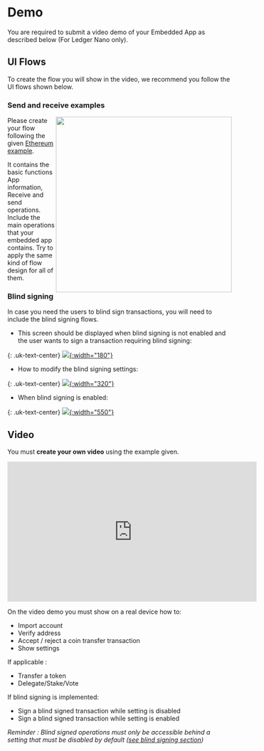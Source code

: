 # Demo

You are required to submit a video demo of your Embedded App as described below (For Ledger Nano only).

## UI Flows

To create the flow you will show in the video, we recommend you follow the UI flows shown below.

### Send and receive examples

<!-- ------------- Image ------------- -->
<a href="/eth-flow.png">
	<img width="395" src="/eth-flow.png" style="float:right">
</a>
<!-- --------------------------------- -->

Please create your flow following the given [Ethereum example](../docs/eth-flow.pdf).  

It contains the basic functions App information, Receive and send operations. Include the main operations that your embedded app contains. Try to apply the same kind of flow design for all of them.  

### Blind signing

In case you need the users to blind sign transactions, you will need to include the blind signing flows.

- This screen should be displayed when blind signing is not enabled and the user wants to sign a transaction requiring blind signing:

{: .uk-text-center}
[![](/blind-signing-not-enabled.png){:width="180"}](/blind-signing-not-enabled.png)

- How to modify the blind signing settings:

{: .uk-text-center}
[![](/blind-signing-settings.png){:width="320"}](/blind-signing-settings.png)


- When blind signing is enabled:

{: .uk-text-center}
[![](/blind-signing-enabled.png){:width="550"}](/blind-signing-enabled.png)


## Video

You must **create your own video** using the example given.  

<div class="uk-text-center">
	<iframe width="560" height="315" src="https://www.youtube-nocookie.com/embed/pgGZvx30yNw" title="YouTube video player" frameborder="0" allow="accelerometer; autoplay; clipboard-write; encrypted-media; gyroscope; picture-in-picture" allowfullscreen></iframe>
</div>

On the video demo you must show on a real device how to: 
- Import account
- Verify address
- Accept / reject a coin transfer transaction
- Show settings

If applicable :
- Transfer a token
- Delegate/Stake/Vote

If blind signing is implemented:
- Sign a blind signed transaction while setting is disabled
- Sign a blind signed transaction while setting is enabled

*Reminder : Blind signed operations must only be accessible behind a setting that must be disabled by default ([see blind signing section](../blind-signing/))*





